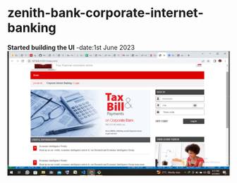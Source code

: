 # zenith-bank-corporate-internet-banking

**Started building the UI**
-date:1st June 2023
![](./img/Screenshot%20(3).png)
